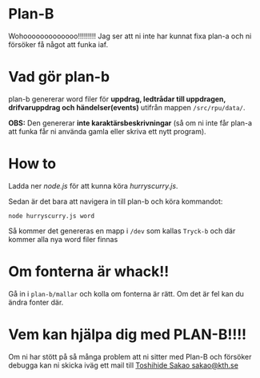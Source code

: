 # Plan-B

Wohooooooooooooo!!!!!!!!! Jag ser att ni inte har kunnat fixa plan-a och ni försöker få något att funka iaf.

# Vad gör plan-b

plan-b genererar word filer för **uppdrag, ledtrådar till uppdragen, drifvaruppdrag och händelser(events)** utifrån mappen `/src/rpu/data/`.

**OBS:** Den genererar **inte karaktärsbeskrivningar** (så om ni inte får plan-a att funka får ni använda gamla eller skriva ett nytt program).

# How to

Ladda ner _node.js_ för att kunna köra _hurryscurry.js_.

Sedan är det bara att navigera in till plan-b och köra kommandot:

```
node hurryscurry.js word
```
Så kommer det genereras en mapp i `/dev` som kallas `Tryck-b` och där kommer alla nya word filer finnas

# Om fonterna är whack!!

Gå in i `plan-b/mallar` och kolla om fonterna är rätt. Om det är fel kan du ändra fonter där.

# Vem kan hjälpa dig med PLAN-B!!!!

Om ni har stött på så många problem att ni sitter med Plan-B och försöker debugga kan ni skicka iväg ett mail till [Toshihide Sakao <sakao@kth.se>](mailto:sakao@kth.se)
